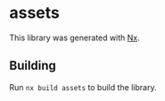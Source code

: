 # assets

This library was generated with [Nx](https://nx.dev).

## Building

Run `nx build assets` to build the library.
